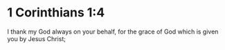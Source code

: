 # 1 Corinthians 1:4

I thank my God always on your behalf, for the grace of God which is given you by Jesus Christ;